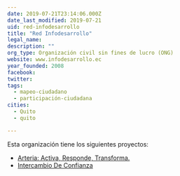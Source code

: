 ```yaml
---
date: 2019-07-21T23:14:06.000Z
date_last_modified: 2019-07-21
uid: red-infodesarrollo
title: "Red Infodesarrollo"
legal_name: 
description: ""
org_type: Organización civil sin fines de lucro (ONG)
website: www.infodesarrollo.ec
year_founded: 2008
facebook: 
twitter: 
tags:
  - mapeo-ciudadano
  - participación-ciudadana
cities: 
  - Quito
  - quito

---
```


Esta organización tiene los siguientes proyectos:

- [Arteria: Activa, Responde, Transforma.](/proyectos/arteria-activa-responde-transforma)
- [Intercambio De Confianza](/proyectos/intercambio-de-confianza)
